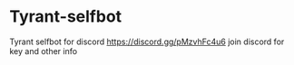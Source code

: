 # Tyrant-selfbot
Tyrant selfbot for discord 
https://discord.gg/pMzvhFc4u6
join discord for key and other info 
